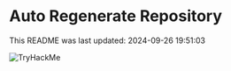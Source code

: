 # Auto Regenerate Repository

This README was last updated: 2024-09-26 19:51:03

 ![TryHackMe](https://tryhackme.com/badge/533634)